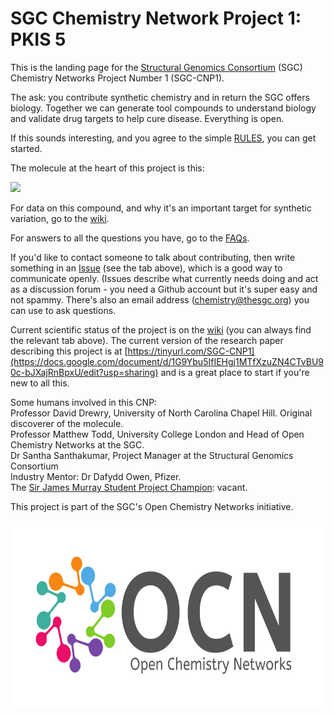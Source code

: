 # SGC Chemistry Network Project 1: PKIS 5

This is the landing page for the [Structural Genomics Consortium](https://www.thesgc.org/) (SGC) Chemistry Networks Project Number 1 (SGC-CNP1).

The ask: you contribute synthetic chemistry and in return the SGC offers biology. Together we can generate tool compounds to understand biology and validate drug targets to help cure disease. Everything is open.

If this sounds interesting, and you agree to the simple [RULES](https://www.thesgc.org/sgc-open-chemistry-networks/terms-of-use), you can get started.

The molecule at the heart of this project is this:

<a href="url"><img src="https://github.com/mattodd/SGC_Sandbox/blob/master/PKIS5%20Starting%20Point.png?raw=true" align="centre" height="190" ></a>

For data on this compound, and why it's an important target for synthetic variation, go to the [wiki](https://github.com/StructuralGenomicsConsortium/CNP1-PKIS-5/wiki). 

For answers to all the questions you have, go to the [FAQs](https://www.thesgc.org/sgc-open-chemistry-networks/faq).

If you'd like to contact someone to talk about contributing, then write something in an [Issue](https://github.com/StructuralGenomicsConsortium/CNP1-PKIS-5/issues) (see the tab above), which is a good way to communicate openly. (Issues describe what currently needs doing and act as a discussion forum - you need a Github account but it's super easy and not spammy. There's also an email address (chemistry@thesgc.org) you can use to ask questions.

Current scientific status of the project is on the [wiki](https://github.com/StructuralGenomicsConsortium/CNP1-PKIS-5/wiki) (you can always find the relevant tab above). The current version of the research paper describing this project is at [https://tinyurl.com/SGC-CNP1](https://docs.google.com/document/d/1G9Ybu5IfIEHgj1MTfXzuZN4CTvBU90c-bJXajRnBpxU/edit?usp=sharing) and is a great place to start if you're new to all this.

Some humans involved in this CNP:  
Professor David Drewry, University of North Carolina Chapel Hill. Original discoverer of the molecule.  
Professor Matthew Todd, University College London and Head of Open Chemistry Networks at the SGC.  
Dr Santha Santhakumar, Project Manager at the Structural Genomics Consortium  
Industry Mentor: Dr Dafydd Owen, Pfizer.    
The [Sir James Murray Student Project Champion](https://www.thesgc.org/sgc-open-chemistry-networks/champions-program): vacant.  

This project is part of the SGC's Open Chemistry Networks initiative.

<a href="url"><img src="https://github.com/StructuralGenomicsConsortium/Chemistry_TechOps_HowTo/blob/main/Open%20Chemistry%20Networks%20Logos/OCN_Logo_Final_smban.png?raw=true" align="centre" height="300" ></a>


